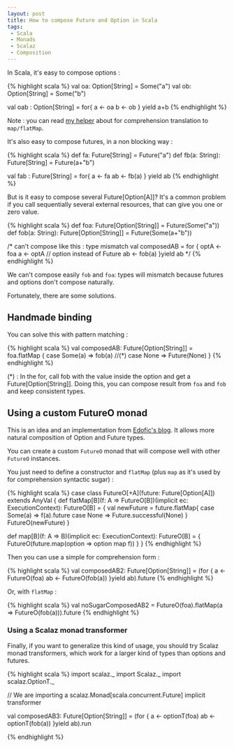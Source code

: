 ```yaml
---
layout: post
title: How to compose Future and Option in Scala
tags:
 - Scala
 - Monads
 - Scalaz
 - Composition
---
```


In Scala, it's easy to compose options :

{% highlight scala %}
val oa: Option[String] = Some("a")
val ob: Option[String] = Some("b")

val oab : Option[String] = for{
  a <- oa
  b <- ob
} yield a+b
{% endhighlight %}

Note : you can read [my helper](https://gist.github.com/loicdescotte/4044169) about for comprehension translation to `map/flatMap`.

It's also easy to compose futures,  in a non blocking way :

{% highlight scala %}
def fa: Future[String] = Future("a")
def fb(a: String): Future[String] = Future(a+"b")

val fab : Future[String] = for{
  a <- fa
  ab <- fb(a)
} yield ab
{% endhighlight %}

But is it easy to compose several Future[Option[A]]? It's a common problem if you call sequentially several external resources, that can give you one or zero value.

{% highlight scala %}
def foa: Future[Option[String]] = Future(Some("a"))
def fob(a: String): Future[Option[String]] = Future(Some(a+"b"))

/* can't compose like this : type mismatch
val composedAB = for {
  optA <-foa
  a <- optA // option instead of Future
  ab <- fob(a)
}yield ab
*/
{% endhighlight %}

We can't compose easily `fob` and `foa`: types will mismatch because futures and options don't compose naturally.

Fortunately, there are some solutions.

## Handmade binding

You can solve this with pattern matching : 

{% highlight scala %}
val composedAB: Future[Option[String]] = foa.flatMap {
  case Some(a) => fob(a) //(*)
  case None => Future(None)
}
{% endhighlight %}

(*) : In the for, call fob with the value inside the option and get a Future[Option[String]].
Doing this, you can compose result from `foa` and `fob` and keep consistent types.

## Using a custom FutureO monad

This is an idea and an implementation from [Edofic's blog](http://www.edofic.com/posts/2014-03-07-practical-future-option.html). It allows more natural composition of Option and Future types.

You can create a custom `FutureO` monad that will compose well with other `FutureO` instances.

You just need to define a constructor and `flatMap` (plus `map` as it's used by for comprehension syntactic sugar) : 

{% highlight scala %}
case class FutureO[+A](future: Future[Option[A]]) extends AnyVal {
  def flatMap[B](f: A => FutureO[B])(implicit ec: ExecutionContext): FutureO[B] = {
    val newFuture = future.flatMap{
      case Some(a) => f(a).future
      case None => Future.successful(None)
    }
    FutureO(newFuture)
  }

  def map[B](f: A => B)(implicit ec: ExecutionContext): FutureO[B] = {
    FutureO(future.map(option => option map f))
  }
}
{% endhighlight %}

Then you can use a simple for comprehension form :

{% highlight scala %}
val composedAB2: Future[Option[String]] = (for {
  a <- FutureO(foa)
  ab <- FutureO(fob(a))
}yield ab).future
{% endhighlight %}

Or, with `flatMap` :

{% highlight scala %}
val noSugarComposedAB2 = FutureO(foa).flatMap(a => FutureO(fob(a))).future
{% endhighlight %}

### Using a Scalaz monad transformer

Finally, if you want to generalize this kind of usage, you should try Scalaz monad transformers, which work for a larger kind of types than options and futures.

{% highlight scala %}
import scalaz._
import Scalaz._
import scalaz.OptionT._

// We are importing a scalaz.Monad[scala.concurrent.Future] implicit transformer

val composedAB3: Future[Option[String]] = (for {
  a <- optionT(foa)
  ab <- optionT(fob(a))
}yield ab).run

{% endhighlight %}
